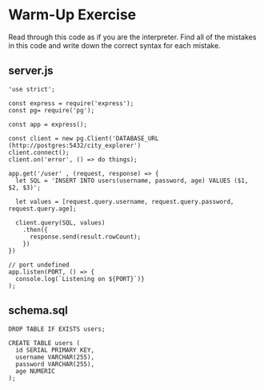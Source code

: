 # Warm-Up Exercise
Read through this code as if you are the interpreter. Find all of the mistakes in this code and write down the correct syntax for each mistake.

## server.js

```
'use strict';

const express = require('express');
const pg= require('pg');

const app = express();

const client = new pg.Client('DATABASE_URL (http://postgres:5432/city_explorer')
client.connect();
client.on('error', () => do things); 

app.get('/user' , (request, response) => {
  let SQL = 'INSERT INTO users(username, password, age) VALUES ($1, $2, $3)';

  let values = [request.query.username, request.query.password, request.query.age];
  
  client.query(SQL, values)
    .then({
      response.send(result.rowCount);
    })
})

// port undefined
app.listen(PORT, () => {
  console.log(`Listening on ${PORT}`)}
);
```


## schema.sql

```
DROP TABLE IF EXISTS users;

CREATE TABLE users (
  id SERIAL PRIMARY KEY,
  username VARCHAR(255),
  password VARCHAR(255),
  age NUMERIC
);
```
